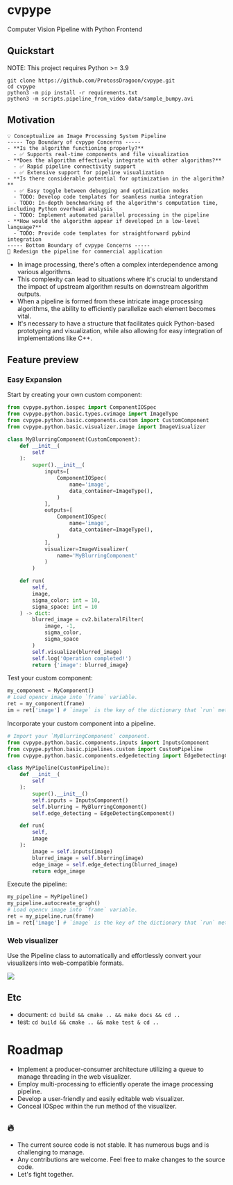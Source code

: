# cvpype

Computer Vision Pipeline with Python Frontend

## Quickstart

NOTE: This project requires Python >= 3.9

```
git clone https://github.com/ProtossDragoon/cvpype.git
cd cvpype
python3 -m pip install -r requirements.txt
python3 -m scripts.pipeline_from_video data/sample_bumpy.avi
```

## Motivation

```
💡 Conceptualize an Image Processing System Pipeline
----- Top Boundary of cvpype Concerns -----
- **Is the algorithm functioning properly?**
  - ✅ Supports real-time components and file visualization
- **Does the algorithm effectively integrate with other algorithms?**
  - ✅ Rapid pipeline connectivity support
  - ✅ Extensive support for pipeline visualization
- **Is there considerable potential for optimization in the algorithm?**
  - ✅ Easy toggle between debugging and optimization modes
  - TODO: Develop code templates for seamless numba integration
  - TODO: In-depth benchmarking of the algorithm's computation time, including Python overhead analysis
  - TODO: Implement automated parallel processing in the pipeline
- **How would the algorithm appear if developed in a low-level language?**
  - TODO: Provide code templates for straightforward pybind integration
----- Bottom Boundary of cvpype Concerns -----
💪 Redesign the pipeline for commercial application
```

- In image processing, there's often a complex interdependence among various algorithms.
- This complexity can lead to situations where it's crucial to understand the impact of upstream algorithm results on downstream algorithm outputs.
- When a pipeline is formed from these intricate image processing algorithms, the ability to efficiently parallelize each element becomes vital.
- It's necessary to have a structure that facilitates quick Python-based prototyping and visualization, while also allowing for easy integration of implementations like C++.

## Feature preview

### Easy Expansion

Start by creating your own custom component:

```python
from cvpype.python.iospec import ComponentIOSpec
from cvpype.python.basic.types.cvimage import ImageType
from cvpype.python.basic.components.custom import CustomComponent
from cvpype.python.basic.visualizer.image import ImageVisualizer

class MyBlurringComponent(CustomComponent):
    def __init__(
        self
    ):
        super().__init__(
            inputs=[
                ComponentIOSpec(
                    name='image',
                    data_container=ImageType(),
                )
            ],
            outputs=[
                ComponentIOSpec(
                    name='image',
                    data_container=ImageType(),
                )
            ],
            visualizer=ImageVisualizer(
                name='MyBlurringComponent'
            )
        )

    def run(
        self,
        image,
        sigma_color: int = 10,
        sigma_space: int = 10
    ) -> dict:
        blurred_image = cv2.bilateralFilter(
            image, -1,
            sigma_color,
            sigma_space
        )
        self.visualize(blurred_image)
        self.log('Operation completed!')
        return {'image': blurred_image}
```

Test your custom component:

```python
my_component = MyComponent()
# Load opencv image into `frame` variable.
ret = my_component(frame)
im = ret['image'] # `image` is the key of the dictionary that `run` method returns.
```

Incorporate your custom component into a pipeline.

```python
# Import your `MyBlurringComponent` component.
from cvpype.python.basic.components.inputs import InputsComponent
from cvpype.python.basic.pipelines.custom import CustomPipeline
from cvpype.python.basic.components.edgedetecting import EdgeDetectingComponent

class MyPipeline(CustomPipeline):
    def __init__(
        self
    ):
        super().__init__()
        self.inputs = InputsComponent()
        self.blurring = MyBlurringComponent()
        self.edge_detecting = EdgeDetectingComponent()

    def run(
        self,
        image
    ):
        image = self.inputs(image)
        blurred_image = self.blurring(image)
        edge_image = self.edge_detecting(blurred_image)
        return edge_image
```

Execute the pipeline:

```python
my_pipeline = MyPipeline()
my_pipeline.autocreate_graph()
# Load opencv image into `frame` variable.
ret = my_pipeline.run(frame)
im = ret['image'] # `image` is the key of the dictionary that `run` method in the final component returns.
```

### Web visualizer

Use the Pipeline class to automatically and effortlessly convert your visualizers into web-compatible formats.

![](./docs/visualizer.gif)

## Etc

- document: `cd build && cmake .. && make docs && cd ..`
- test: `cd build && cmake .. && make test & cd ..`

# Roadmap

- Implement a producer-consumer architecture utilizing a queue to manage threading in the web visualizer.
- Employ multi-processing to efficiently operate the image processing pipeline.
- Develop a user-friendly and easily editable web visualizer.
- Conceal IOSpec within the run method of the visualizer.

## 🔥

- The current source code is not stable. It has numerous bugs and is challenging to manage.
- Any contributions are welcome. Feel free to make changes to the source code.
- Let's fight together.
